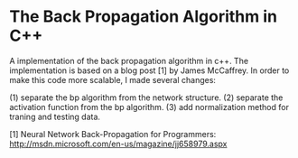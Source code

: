 The Back Propagation Algorithm in C++
==========================

A implementation of the back propagation algorithm in c++. The implementation is based on a blog post [1] by James McCaffrey. In order to make this code more scalable, I made several changes:

(1) separate the bp algorithm from the network structure.
(2) separate the activation function from the bp algorithm.
(3) add normalization method for traning and testing data.

[1] Neural Network Back-Propagation for Programmers: http://msdn.microsoft.com/en-us/magazine/jj658979.aspx



